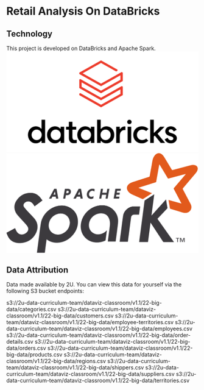 # Retail Analysis On DataBricks

## Technology 

This project is developed on DataBricks and Apache Spark.
![DataBricks](https://github.com/scaldwell545/retail_analysis_on_databricks/blob/main/Resources/og-databricks.png?raw=true)
![Spark](https://github.com/scaldwell545/retail_analysis_on_databricks/blob/main/Resources/Apache_Spark_logo.png?raw=true)

## Data Attribution

Data made available by 2U. You can view this data for yourself via the following S3 bucket endpoints:

s3://2u-data-curriculum-team/dataviz-classroom/v1.1/22-big-data/categories.csv
s3://2u-data-curriculum-team/dataviz-classroom/v1.1/22-big-data/customers.csv
s3://2u-data-curriculum-team/dataviz-classroom/v1.1/22-big-data/employee-territories.csv
s3://2u-data-curriculum-team/dataviz-classroom/v1.1/22-big-data/employees.csv
s3://2u-data-curriculum-team/dataviz-classroom/v1.1/22-big-data/order-details.csv
s3://2u-data-curriculum-team/dataviz-classroom/v1.1/22-big-data/orders.csv
s3://2u-data-curriculum-team/dataviz-classroom/v1.1/22-big-data/products.csv
s3://2u-data-curriculum-team/dataviz-classroom/v1.1/22-big-data/regions.csv
s3://2u-data-curriculum-team/dataviz-classroom/v1.1/22-big-data/shippers.csv
s3://2u-data-curriculum-team/dataviz-classroom/v1.1/22-big-data/suppliers.csv
s3://2u-data-curriculum-team/dataviz-classroom/v1.1/22-big-data/territories.csv
